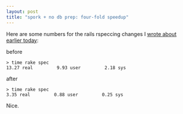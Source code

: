 ```yaml
---
layout: post
title: "spork + no db prep: four-fold speedup"
---
```


Here are some numbers for the rails rspeccing changes I [wrote about earlier today](http://ben.hoskings.net/2009/07/16/speedy-rspec-with-rails):

before

    > time rake spec
    13.27 real         9.93 user         2.18 sys

after

    > time rake spec
    3.35 real         0.88 user         0.25 sys

Nice.
